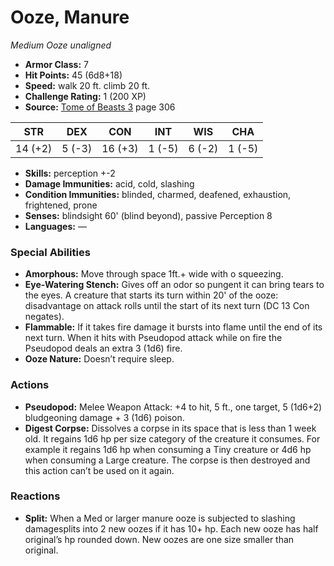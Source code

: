 # Ooze, Manure

*Medium* *Ooze* *unaligned*

- **Armor Class:** 7
- **Hit Points:** 45 (6d8+18)
- **Speed:** walk 20 ft. climb 20 ft.
- **Challenge Rating:** 1 (200 XP)
- **Source:** [Tome of Beasts 3](https://koboldpress.com/kpstore/product/tome-of-beasts-3-for-5th-edition/) page 306

| STR | DEX | CON | INT | WIS | CHA |
| --- | --- | --- | --- | --- | --- |
| 14 (+2) | 5 (-3) | 16 (+3) | 1 (-5) | 6 (-2) | 1 (-5) |

- **Skills:** perception +-2
- **Damage Immunities:** acid, cold, slashing
- **Condition Immunities:** blinded, charmed, deafened, exhaustion, frightened, prone
- **Senses:** blindsight 60' (blind beyond), passive Perception 8
- **Languages:** —
### Special Abilities
- **Amorphous:** Move through space 1ft.+ wide with o squeezing.
- **Eye-Watering Stench:** Gives off an odor so pungent it can bring tears to the eyes. A creature that starts its turn within 20' of the ooze: disadvantage on attack rolls until the start of its next turn (DC 13 Con negates).
- **Flammable:** If it takes fire damage it bursts into flame until the end of its next turn. When it hits with Pseudopod attack while on fire the Pseudopod deals an extra 3 (1d6) fire.
- **Ooze Nature:** Doesn’t require sleep.
### Actions
- **Pseudopod:** Melee Weapon Attack: +4 to hit, 5 ft., one target, 5 (1d6+2) bludgeoning damage + 3 (1d6) poison.
- **Digest Corpse:** Dissolves a corpse in its space that is less than 1 week old. It regains 1d6 hp per size category of the creature it consumes. For example it regains 1d6 hp when consuming a Tiny creature or 4d6 hp when consuming a Large creature. The corpse is then destroyed and this action can’t be used on it again.
### Reactions
- **Split:** When a Med or larger manure ooze is subjected to slashing damagesplits into 2 new oozes if it has 10+ hp. Each new ooze has half original’s hp rounded down. New oozes are one size smaller than original.



